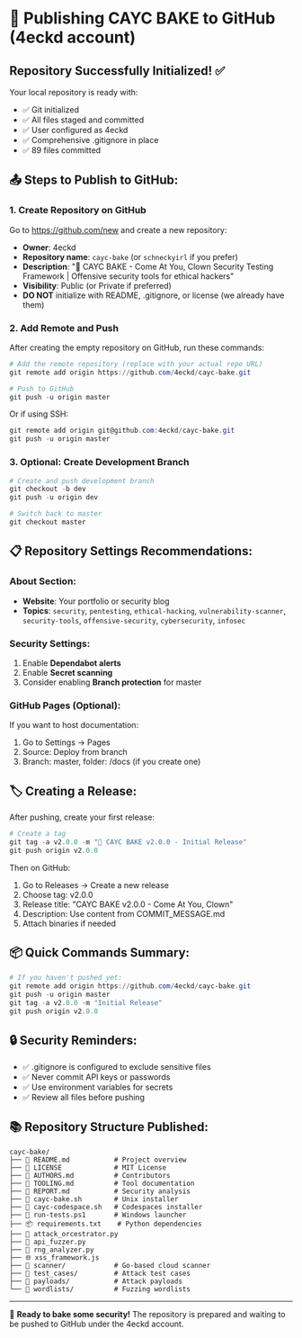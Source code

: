 # 🚀 Publishing CAYC BAKE to GitHub (4eckd account)

## Repository Successfully Initialized! ✅

Your local repository is ready with:
- ✅ Git initialized
- ✅ All files staged and committed
- ✅ User configured as 4eckd
- ✅ Comprehensive .gitignore in place
- ✅ 89 files committed

## 📤 Steps to Publish to GitHub:

### 1. Create Repository on GitHub
Go to https://github.com/new and create a new repository:
- **Owner**: 4eckd
- **Repository name**: `cayc-bake` (or `schneckyirl` if you prefer)
- **Description**: "🤡 CAYC BAKE - Come At You, Clown Security Testing Framework | Offensive security tools for ethical hackers"
- **Visibility**: Public (or Private if preferred)
- **DO NOT** initialize with README, .gitignore, or license (we already have them)

### 2. Add Remote and Push

After creating the empty repository on GitHub, run these commands:

```powershell
# Add the remote repository (replace with your actual repo URL)
git remote add origin https://github.com/4eckd/cayc-bake.git

# Push to GitHub
git push -u origin master
```

Or if using SSH:
```powershell
git remote add origin git@github.com:4eckd/cayc-bake.git
git push -u origin master
```

### 3. Optional: Create Development Branch

```powershell
# Create and push development branch
git checkout -b dev
git push -u origin dev

# Switch back to master
git checkout master
```

## 📋 Repository Settings Recommendations:

### About Section:
- **Website**: Your portfolio or security blog
- **Topics**: `security`, `pentesting`, `ethical-hacking`, `vulnerability-scanner`, `security-tools`, `offensive-security`, `cybersecurity`, `infosec`

### Security Settings:
1. Enable **Dependabot alerts**
2. Enable **Secret scanning**
3. Consider enabling **Branch protection** for master

### GitHub Pages (Optional):
If you want to host documentation:
1. Go to Settings → Pages
2. Source: Deploy from branch
3. Branch: master, folder: /docs (if you create one)

## 🏷️ Creating a Release:

After pushing, create your first release:

```powershell
# Create a tag
git tag -a v2.0.0 -m "🎂 CAYC BAKE v2.0.0 - Initial Release"
git push origin v2.0.0
```

Then on GitHub:
1. Go to Releases → Create a new release
2. Choose tag: v2.0.0
3. Release title: "CAYC BAKE v2.0.0 - Come At You, Clown"
4. Description: Use content from COMMIT_MESSAGE.md
5. Attach binaries if needed

## 📦 Quick Commands Summary:

```powershell
# If you haven't pushed yet:
git remote add origin https://github.com/4eckd/cayc-bake.git
git push -u origin master
git tag -a v2.0.0 -m "Initial Release"
git push origin v2.0.0
```

## 🔒 Security Reminders:

- ✅ .gitignore is configured to exclude sensitive files
- ✅ Never commit API keys or passwords
- ✅ Use environment variables for secrets
- ✅ Review all files before pushing

## 📚 Repository Structure Published:

```
cayc-bake/
├── 📄 README.md           # Project overview
├── 📄 LICENSE             # MIT License
├── 📄 AUTHORS.md          # Contributors
├── 📄 TOOLING.md          # Tool documentation
├── 📄 REPORT.md           # Security analysis
├── 🔧 cayc-bake.sh        # Unix installer
├── 🔧 cayc-codespace.sh   # Codespaces installer
├── 🔧 run-tests.ps1       # Windows launcher
├── 📦 requirements.txt    # Python dependencies
├── 🐍 attack_orcestrator.py
├── 🐍 api_fuzzer.py
├── 🐍 rng_analyzer.py
├── 🌐 xss_framework.js
├── 📁 scanner/            # Go-based cloud scanner
├── 📁 test_cases/         # Attack test cases
├── 📁 payloads/           # Attack payloads
└── 📁 wordlists/          # Fuzzing wordlists
```

---

🍰 **Ready to bake some security!** The repository is prepared and waiting to be pushed to GitHub under the 4eckd account.
